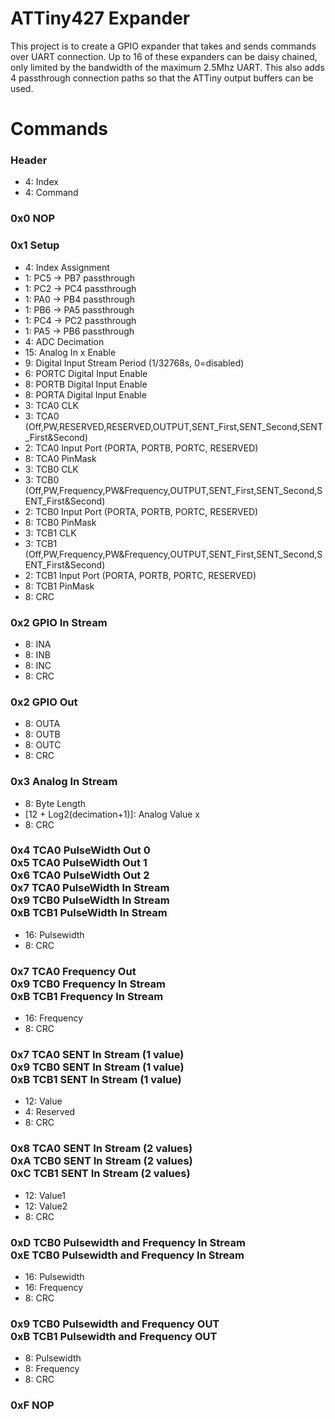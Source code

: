 # ATTiny427 Expander
This project is to create a GPIO expander that takes and sends commands over UART connection. 
Up to 16 of these expanders can be daisy chained, only limited by the bandwidth of the maximum 2.5Mhz UART. 
This also adds 4 passthrough connection paths so that the ATTiny output buffers can be used.

# Commands
### Header
* 4: Index
* 4: Command
### 0x0 NOP
### 0x1 Setup
* 4: Index Assignment
* 1: PC5 -> PB7 passthrough
* 1: PC2 -> PC4 passthrough
* 1: PA0 -> PB4 passthrough
* 1: PB6 -> PA5 passthrough
* 1: PC4 -> PC2 passthrough
* 1: PA5 -> PB6 passthrough
* 4: ADC Decimation
* 15: Analog In x Enable
* 9: Digital Input Stream Period (1/32768s, 0=disabled)
* 6: PORTC Digital Input Enable
* 8: PORTB Digital Input Enable
* 8: PORTA Digital Input Enable
* 3: TCA0 CLK
* 3: TCA0 (Off,PW,RESERVED,RESERVED,OUTPUT,SENT_First,SENT_Second,SENT_First&Second)
* 2: TCA0 Input Port (PORTA, PORTB, PORTC, RESERVED)
* 8: TCA0 PinMask
* 3: TCB0 CLK
* 3: TCB0 (Off,PW,Frequency,PW&Frequency,OUTPUT,SENT_First,SENT_Second,SENT_First&Second)
* 2: TCB0 Input Port (PORTA, PORTB, PORTC, RESERVED)
* 8: TCB0 PinMask
* 3: TCB1 CLK
* 3: TCB1 (Off,PW,Frequency,PW&Frequency,OUTPUT,SENT_First,SENT_Second,SENT_First&Second)
* 2: TCB1 Input Port (PORTA, PORTB, PORTC, RESERVED)
* 8: TCB1 PinMask
* 8: CRC
### 0x2 GPIO In Stream
* 8: INA
* 8: INB
* 8: INC
* 8: CRC
### 0x2 GPIO Out
* 8: OUTA
* 8: OUTB
* 8: OUTC
* 8: CRC
### 0x3 Analog In Stream
* 8: Byte Length
* [12 + Log2(decimation+1)]: Analog Value x
* 8: CRC
### 0x4 TCA0 PulseWidth Out 0 <br/> 0x5 TCA0 PulseWidth Out 1 <br/> 0x6 TCA0 PulseWidth Out 2 <br/> 0x7 TCA0 PulseWidth In Stream <br/> 0x9 TCB0 PulseWidth In Stream <br/> 0xB TCB1 PulseWidth In Stream
* 16: Pulsewidth
* 8: CRC
### 0x7 TCA0 Frequency Out <br/> 0x9 TCB0 Frequency In Stream <br/> 0xB TCB1 Frequency In Stream
* 16: Frequency
* 8: CRC
### 0x7 TCA0 SENT In Stream (1 value) <br/> 0x9 TCB0 SENT In Stream (1 value) <br/> 0xB TCB1 SENT In Stream (1 value)
* 12: Value
* 4: Reserved
* 8: CRC
### 0x8 TCA0 SENT In Stream (2 values) <br/> 0xA TCB0 SENT In Stream (2 values) <br/> 0xC TCB1 SENT In Stream (2 values)
* 12: Value1
* 12: Value2
* 8: CRC
### 0xD TCB0 Pulsewidth and Frequency In Stream <br/> 0xE TCB0 Pulsewidth and Frequency In Stream
* 16: Pulsewidth
* 16: Frequency
* 8: CRC
### 0x9 TCB0 Pulsewidth and Frequency OUT <br/> 0xB TCB1 Pulsewidth and Frequency OUT
* 8: Pulsewidth
* 8: Frequency
* 8: CRC
### 0xF NOP
